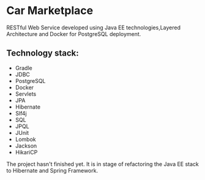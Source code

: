 # Car Marketplace
RESTful Web Service developed using Java EE technologies,Layered Architecture and Docker for PostgreSQL deployment.

## Technology stack:
- Gradle
- JDBC
- PostgreSQL
- Docker
- Servlets
- JPA
- Hibernate
- Slf4j
- SQL
- JPQL
- JUnit
- Lombok
- Jackson
- HikariCP

The project hasn't finished yet.
It is in stage of refactoring the Java EE stack to Hibernate and Spring Framework.
